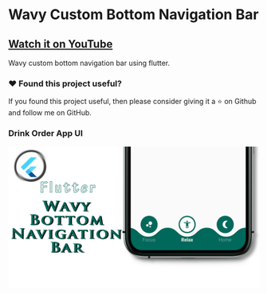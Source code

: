 # Wavy Custom Bottom Navigation Bar

## [Watch it on YouTube](https://www.youtube.com/watch?v=M9K43Fp52F0)


Wavy custom bottom navigation bar using flutter.

### :heart: Found this project useful?

If you found this project useful, then please consider giving it a :star: on Github and follow me on GitHub.

### Drink Order App UI

![App UI](/bottomnav.png)

